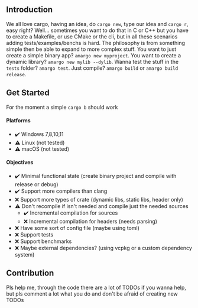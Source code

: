 ## Introduction
We all love cargo, having an idea, do `cargo new`, type our idea and `cargo r`, easy right?
Well... sometimes you want to do that in C or C++ but you have to create a Makefile, or use CMake or
the cli, but in all these scenarios adding tests/examples/benchs is hard. The philosophy is from something simple
then be able to expand to more complex stuff. You want to just create a simple binary app? `amargo new myproject`.
You want to create a dynamic library? `amargo new mylib --dylib`. Wanna test the stuff in the `tests` folder?
`amargo test`. Just compile? `amargo build` or `amargo build release`. 
 
## Get Started
For the moment a simple `cargo b` should work
 
#### Platforms
- ✔️ Windows 7,8,10,11
- ⚠️ Linux (not tested)
- ⚠️ macOS (not tested)
 
#### Objectives
- ✔️ Minimal functional state (create binary project and compile with release or debug)<br>
- ✔️ Support more compilers than clang<br>
- ❌ Support more types of crate (dynamic libs, static libs, header only)<br>
- ⚠️ Don't recompile if isn't needed and compile just the needed sources<br>
    - ✔️ Incremental compilation for sources<br>
	- ❌ Incremental compilation for headers (needs parsing)<br>
- ❌ Have some sort of config file (maybe using toml)<br>
- ❌ Support tests<br>
- ❌ Support benchmarks<br>
- ❌ Maybe external dependencies? (using vcpkg or a custom dependency system)<br>
 
## Contribution
Pls help me, through the code there are a lot of TODOs if you wanna help, but pls comment a lot what
you do and don't be afraid of creating new TODOs

